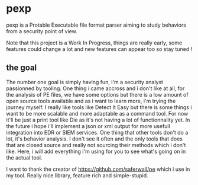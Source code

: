 # pexp

pexp is a Protable Executable file format parser aiming to study behaviors from a security point of view.

Note that this project is a Work In Progress, things are really early, some features could change a lot and new features can appear too so stay tuned !

## the goal

The number one goal is simply having fun, i'm a security analyst passionned by tooling. One thing i came accross and i don't like at all, for the analysis of PE files, we have some options but there is a low amount of open source tools available and as i want to learn more, i'm trying the journey myself. I really like tools like Detect It Easy but there is some things i want to be more scalable and more adaptable as a command tool. For now it'll be just a print tool like Die as it's not having a lot of functionnality yet. In the future i hope i'll implement a json or xml output for more usefull integration into EDR or SIEM services. One thing that other tools don't do a lot, it's behavior analysis. I don't see it often and the only tools that does that are closed source and really not sourcing their methods which i don't like. Here, i will add everything i'm using for you to see what's going on in the actual tool.

I want to thank the creator of https://github.com/saferwall/pe which i use in my tool. Really nice library, feature rich and simple-stupid.
